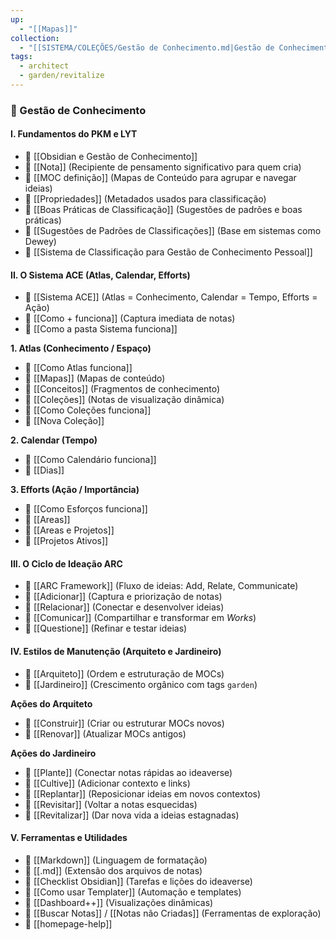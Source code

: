 ```yaml
---
up:
  - "[[Mapas]]"
collection:
  - "[[SISTEMA/COLEÇÕES/Gestão de Conhecimento.md|Gestão de Conhecimento]]"
tags:
  - architect
  - garden/revitalize
---
```

### 📘 Gestão de Conhecimento

#### I. Fundamentos do PKM e LYT
- 📄 [[Obsidian e Gestão de Conhecimento]]
- 📄 [[Nota]] (Recipiente de pensamento significativo para quem cria)
- 📄 [[MOC definição]] (Mapas de Conteúdo para agrupar e navegar ideias)
- 📄 [[Propriedades]] (Metadados usados para classificação)
- 📄 [[Boas Práticas de Classificação]] (Sugestões de padrões e boas práticas)
- 📄 [[Sugestões de Padrões de Classificações]] (Base em sistemas como Dewey)
- 📄 [[Sistema de Classificação para Gestão de Conhecimento Pessoal]]

#### II. O Sistema ACE (Atlas, Calendar, Efforts)
- 📄 [[Sistema ACE]] (Atlas = Conhecimento, Calendar = Tempo, Efforts = Ação)
- 📄 [[Como + funciona]] (Captura imediata de notas)
- 📄 [[Como a pasta Sistema funciona]]

**1. Atlas (Conhecimento / Espaço)**
- 📄 [[Como Atlas funciona]]
- 📄 [[Mapas]] (Mapas de conteúdo)
- 📄 [[Conceitos]] (Fragmentos de conhecimento)
- 📄 [[Coleções]] (Notas de visualização dinâmica)
- 📄 [[Como Coleções funciona]]
- 📄 [[Nova Coleção]]

**2. Calendar (Tempo)**
- 📄 [[Como Calendário funciona]]
- 📄 [[Dias]]

**3. Efforts (Ação / Importância)**
- 📄 [[Como Esforços funciona]]
- 📄 [[Areas]]
- 📄 [[Areas  e Projetos]]
- 📄 [[Projetos Ativos]]

#### III. O Ciclo de Ideação ARC
- 📄 [[ARC Framework]] (Fluxo de ideias: Add, Relate, Communicate)
- 📄 [[Adicionar]] (Captura e priorização de notas)
- 📄 [[Relacionar]] (Conectar e desenvolver ideias)
- 📄 [[Comunicar]] (Compartilhar e transformar em _Works_)
- 📄 [[Questione]] (Refinar e testar ideias)

#### IV. Estilos de Manutenção (Arquiteto e Jardineiro)
- 📄 [[Arquiteto]] (Ordem e estruturação de MOCs)
- 📄 [[Jardineiro]] (Crescimento orgânico com tags `garden`)

**Ações do Arquiteto**
- 📄 [[Construir]] (Criar ou estruturar MOCs novos)
- 📄 [[Renovar]] (Atualizar MOCs antigos)

**Ações do Jardineiro**
- 📄 [[Plante]] (Conectar notas rápidas ao ideaverse)
- 📄 [[Cultive]] (Adicionar contexto e links)
- 📄 [[Replantar]] (Reposicionar ideias em novos contextos)
- 📄 [[Revisitar]] (Voltar a notas esquecidas)
- 📄 [[Revitalizar]] (Dar nova vida a ideias estagnadas)

#### V. Ferramentas e Utilidades
- 📄 [[Markdown]] (Linguagem de formatação)
- 📄 [[.md]] (Extensão dos arquivos de notas)
- 📄 [[Checklist Obsidian]] (Tarefas e lições do ideaverse)
- 📄 [[Como usar Templater]] (Automação e templates)
- 📄 [[Dashboard++]] (Visualizações dinâmicas)
- 📄 [[Buscar Notas]] / [[Notas não Criadas]] (Ferramentas de exploração)
- 📄 [[homepage-help]]

